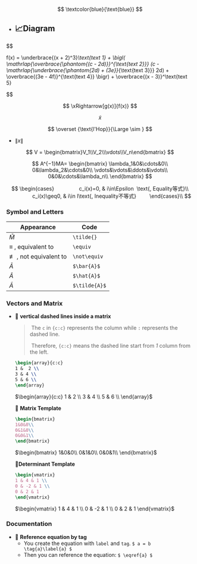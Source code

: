 $$
\textcolor{blue}{\text{blue}}
$$

- 📈Diagram
  -
  
$$
 
f(x) = 
    \underbrace{(x + 2)^3}_\text{text 1} + 
    \bigl(
      \mathrlap{\overbrace{\phantom{(c - 2d)}}^{\text{text 2}}}
      (c - 
      \mathrlap{\underbrace{\phantom{2d) + (3e}}_{\text{text 3}}}
      2d) +
      \overbrace{(3e - 4f)}^{\text{text 4}}
    \bigr) + 
    \overbrace{(x - 3)}^\text{text 5}
 
$$

$$
\xRightarrow[g(x)]{f(x)}
$$

$$
\tilde{x}
$$

$$
\overset {\text{l'Hop}}{\Large \sim }
$$

- $\lVert x\rVert$

$$
V = \begin{bmatrix}V_1\\V_2\\\vdots\\V_n\end{bmatrix}
$$

$$
A^{−1}MA=
\begin{bmatrix}
\lambda_1&0&\cdots&0\\
0&\lambda_2&\cdots&0\\
\vdots&\vdots&\ddots&\vdots\\
0&0&\cdots&\lambda_n\\
\end{bmatrix}
$$

$$
\begin{cases}
                c_i(x)=0, & i\in\Epsilon  \text{, Equality等式}\\
                c_i(x)\geq0, & i\in I\text{, Inequality不等式}
        \end{cases}\\
$$

### Symbol and Letters
| Appearance                       | Code          |
| -------------------------------- | ------------- |
| $\tilde{M}$                      | `\tilde{}`    |
| $\equiv$ , equivalent to         | `\equiv`      |
| $\not\equiv$ , not equivalent to | `\not\equiv`  |
| $\bar{A}$                        | `$\bar{A}$`   |
| $\hat{A}$                        | `$\hat{A}$`   |
| $\tilde{A}$                      | `$\tilde{A}$` |

### Vectors and Matrix

- 📌  **vertical dashed lines inside a matrix**
  
  > ​	The `c` in `{c:c}` represents the column while `:` represents the dashed line.
  >
  > ​	Therefore, `{c:c}` means the dashed line start from *1* column from the left.
  
  ```latex
  \begin{array}{c:c}
  1 &  2 \\ 
  3 & 4 \\
  5 & 6 \\ 
  \end{array}
  ```
  
  $\begin{array}{c:c}
  1 &  2 \\ 
  3 & 4 \\
  5 & 6 \\ 
  \end{array}$
  
  
  📌 **Matrix Template**
  
  ```latex
  \begin{bmatrix}
  1&0&0\\
  0&1&0\\
  0&0&1\\
  \end{bmatrix}
  ```
  
  $\begin{bmatrix}
  1&0&0\\
  0&1&0\\
  0&0&1\\
  \end{bmatrix}$
  
  **📌Determinant Template**
  
  ```latex
  \begin{vmatrix}
  1 & 4 & 1 \\ 
  0 & -2 & 1 \\ 
  0 & 2 & 1
  \end{vmatrix}
  ```
  
  $\begin{vmatrix}
  1 & 4 & 1 \\ 
  0 & -2 & 1 \\ 
  0 & 2 & 1
  \end{vmatrix}$

### Documentation
- 📌 **Reference equation by tag**
    - You create the equation with `label` and `tag`.
      `$ a = b \tag{a}\label{a} $`
    - Then you can reference the equation:
      `$ \eqref{a} $`
    